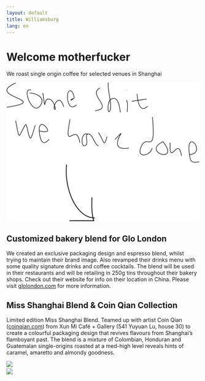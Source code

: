 ```yaml
---
layout: default
title: Williamsburg
lang: en
---
```



<div class="container">

<div id="intro"  class="row center">
    <h1>Welcome motherfucker</h1>
    <p>We roast single origin coffee for selected venues in Shanghai</p>
</div> 

<div id="someshit" class="row handwritten" >
  <div class="col-sm-4 col-sm-offset-5 col-xs-2">
    <img src="graphic/someshit.svg"/>
  </div>
</div>

<div id="glo" class="row story">
  <div class="col-sm-7 col-sm-offset-5 col-xs-12">
    <h2>Customized bakery blend for Glo London</h2>
    <p>We created an exclusive packaging design and espresso blend, whilst trying to maintain their brand image. Also revamped their drinks menu with some quality signature drinks and coffee cocktails. The blend will be used in their restaurants and will be retailing in 250g tins throughout their bakery shops. Check out their website for info on their location in China. Please visit <a href="http://www.glolondon.com">glolondon.com</a> for more information.</p>
  </div>
</div>

<div id="miss-shanghai" class="row story">
  <div class="col-sm-7 col-xs-12">
    <h2>Miss Shanghai Blend & Coin Qian Collection</h2>
    <p>Limited edition Miss Shanghai Blend. Teamed up with artist Coin Qian (<a href="http://www.coinqian.com">coinqian.com</a>) from Xun Mi Café + Gallery (541 Yuyuan Lu, house 30) to create a colourful packaging design that revives flavours from Shanghai’s flamboyant past. The blend is a mixture of Colombian, Honduran and Guatemalan single-origins roasted at a med-high level reveals hints of caramel, amaretto and almondy goodness.</p>
  </div>
</div>

<div id="glo-labels" class="cup parallax" data-stellar-ratio="0.7" >
  <img class="desktop-only" src="//:0" data-desktop-src="images/labels.png"/>
</div>


<div id="glo-menu" class="cup parallax" data-stellar-ratio="0.5" >
  <img class="desktop-only" src="//:0" data-desktop-src="images/backlabels.png"/>
</div>

</div>


